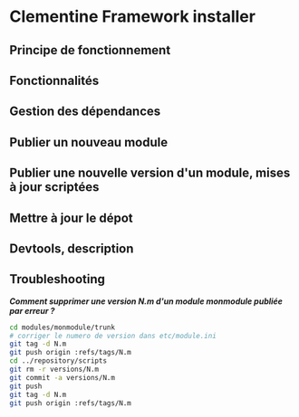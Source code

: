 Clementine Framework installer
==============================

Principe de fonctionnement
---

Fonctionnalités
---

Gestion des dépendances
---

Publier un nouveau module
---

Publier une nouvelle version d'un module, mises à jour scriptées
---

Mettre à jour le dépot
---

Devtools, description
---

Troubleshooting
---

***Comment supprimer une version __N.m__ d'un module __monmodule__ publiée par erreur ?***
```bash
cd modules/monmodule/trunk
# corriger le numero de version dans etc/module.ini
git tag -d N.m
git push origin :refs/tags/N.m
cd ../repository/scripts
git rm -r versions/N.m
git commit -a versions/N.m
git push
git tag -d N.m
git push origin :refs/tags/N.m
```
